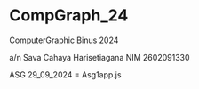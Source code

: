 # CompGraph_24
ComputerGraphic Binus 2024

a/n Sava Cahaya Harisetiagana NIM 2602091330

ASG 29_09_2024 = Asg1app.js
